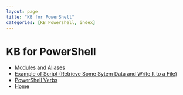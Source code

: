 ```yaml
---
layout: page
title: "KB for PowerShell"
categories: [KB_Powershell, index]
---
```

# KB for PowerShell
- [Modules and Aliases](https://dzmitry-h.github.io/personalbrand/KB_Powershell/ps_modules_and_aliases/)
- [Example of Script (Retrieve Some Sytem Data and Write It to a File)](https://dzmitry-h.github.io/personalbrand/KB_Powershell/script_retrieve_and_write/)
- [PowerShell Verbs](https://dzmitry-h.github.io/personalbrand/KB_Powershell/powershell_verbs/)
- [Home](https://dzmitry-h.github.io/personalbrand/)
